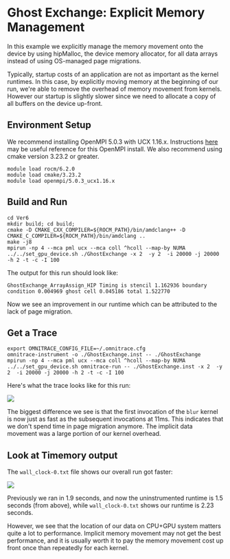 # Ghost Exchange: Explicit Memory Management

In this example we explicitly manage the memory movement onto the device by using
hipMalloc, the device memory allocator, for all data arrays instead of using
OS-managed page migrations.

Typically, startup costs of an application are not as important as the kernel runtimes. 
In this case, by explicitly moving memory at the beginning of our run, 
we're able to remove the overhead of memory movement from kernels. 
However our startup is slightly slower since we need to allocate a copy
of all buffers on the device up-front.

## Environment Setup

We recommend installing OpenMPI 5.0.3 with UCX 1.16.x. Instructions
[here](https://github.com/amd/HPCTrainingDock/blob/main/comm/sources/scripts/openmpi_setup.sh)
may be useful reference for this OpenMPI install. We also recommend
using cmake version 3.23.2 or greater.

```
module load rocm/6.2.0
module load cmake/3.23.2
module load openmpi/5.0.3_ucx1.16.x
```

## Build and Run

```
cd Ver6
mkdir build; cd build;
cmake -D CMAKE_CXX_COMPILER=${ROCM_PATH}/bin/amdclang++ -D CMAKE_C_COMPILER=${ROCM_PATH}/bin/amdclang ..
make -j8
mpirun -np 4 --mca pml ucx --mca coll ^hcoll --map-by NUMA ../../set_gpu_device.sh ./GhostExchange -x 2  -y 2  -i 20000 -j 20000 -h 2 -t -c -I 100
```

The output for this run should look like:

```
GhostExchange_ArrayAssign_HIP Timing is stencil 1.162936 boundary condition 0.004969 ghost cell 0.045186 total 1.522770
```

Now we see an improvement in our runtime which can be attributed to the lack of 
page migration.

## Get a Trace

```
export OMNITRACE_CONFIG_FILE=~/.omnitrace.cfg
omnitrace-instrument -o ./GhostExchange.inst -- ./GhostExchange
mpirun -np 4 --mca pml ucx --mca coll ^hcoll --map-by NUMA ../../set_gpu_device.sh omnitrace-run -- ./GhostExchange.inst -x 2  -y 2  -i 20000 -j 20000 -h 2 -t -c -I 100
```

Here's what the trace looks like for this run:

<p><img src="images/mi210/initial_trace.png"/></p>

The biggest difference we see is that the first invocation of the `blur` kernel is now
just as fast as the subsequent invocations at 11ms. This indicates that we don't spend
time in page migration anymore. The implicit data movement was a large portion of our
kernel overhead.

## Look at Timemory output

The `wall_clock-0.txt` file shows our overall run got faster:

<p><img src="images/mi210/timemory_output.png"/></p>

Previously we ran in 1.9 seconds, and now the uninstrumented runtime is 1.5 seconds
(from above), while `wall_clock-0.txt` shows our runtime is 2.23 seconds. 

However, we see that the location of our data on CPU+GPU system matters quite a lot
to performance. Implicit memory movement may not get the best performance, and it is
usually worth it to pay the memory movement cost up front once than repeatedly for
each kernel.
